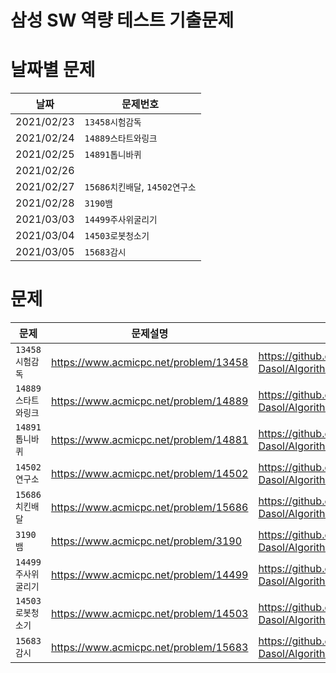 # 삼성 SW 역량 테스트 기출문제



 

 # 날짜별 문제

| 날짜       | 문제번호                       |
| ---------- | ------------------------------ |
| 2021/02/23 | `13458시험감독`                |
| 2021/02/24 | `14889스타트와링크`            |
| 2021/02/25 | `14891톱니바퀴 `               |
| 2021/02/26 |                                |
| 2021/02/27 | `15686치킨배달`, `14502연구소` |
| 2021/02/28 | `3190뱀` |
| 2021/03/03 | `14499주사위굴리기` |
| 2021/03/04 | `14503로봇청소기` |
| 2021/03/05 | `15683감시` |




# 문제 

| 문제                | 문제설명                              | 풀이                                                         |
| ------------------- | ------------------------------------- | ------------------------------------------------------------ |
| `13458시험감독`       | https://www.acmicpc.net/problem/13458 | https://github.com/Park-Dasol/Algorithm/blob/master/SAMSUNG_SW_TEST/13458.py |
| `14889스타트와링크` | https://www.acmicpc.net/problem/14889 | https://github.com/Park-Dasol/Algorithm/blob/master/SAMSUNG_SW_TEST/14889.py |
| `14891톱니바퀴`       | https://www.acmicpc.net/problem/14881 | https://github.com/Park-Dasol/Algorithm/blob/master/SAMSUNG_SW_TEST/14891.py |
| `14502연구소`       | https://www.acmicpc.net/problem/14502 | https://github.com/Park-Dasol/Algorithm/blob/master/SAMSUNG_SW_TEST/14502.py |
| `15686치킨배달`     | https://www.acmicpc.net/problem/15686 | https://github.com/Park-Dasol/Algorithm/blob/master/SAMSUNG_SW_TEST/15686.py |
| `3190뱀`     | https://www.acmicpc.net/problem/3190 | https://github.com/Park-Dasol/Algorithm/blob/master/SAMSUNG_SW_TEST/3190.py |
| `14499주사위굴리기`     | https://www.acmicpc.net/problem/14499 | https://github.com/Park-Dasol/Algorithm/blob/master/SAMSUNG_SW_TEST/14499.py |
| `14503로봇청소기`     | https://www.acmicpc.net/problem/14503 | https://github.com/Park-Dasol/Algorithm/blob/master/SAMSUNG_SW_TEST/14503.py |
| `15683감시`     | https://www.acmicpc.net/problem/15683 | https://github.com/Park-Dasol/Algorithm/blob/master/SAMSUNG_SW_TEST/15683.py |